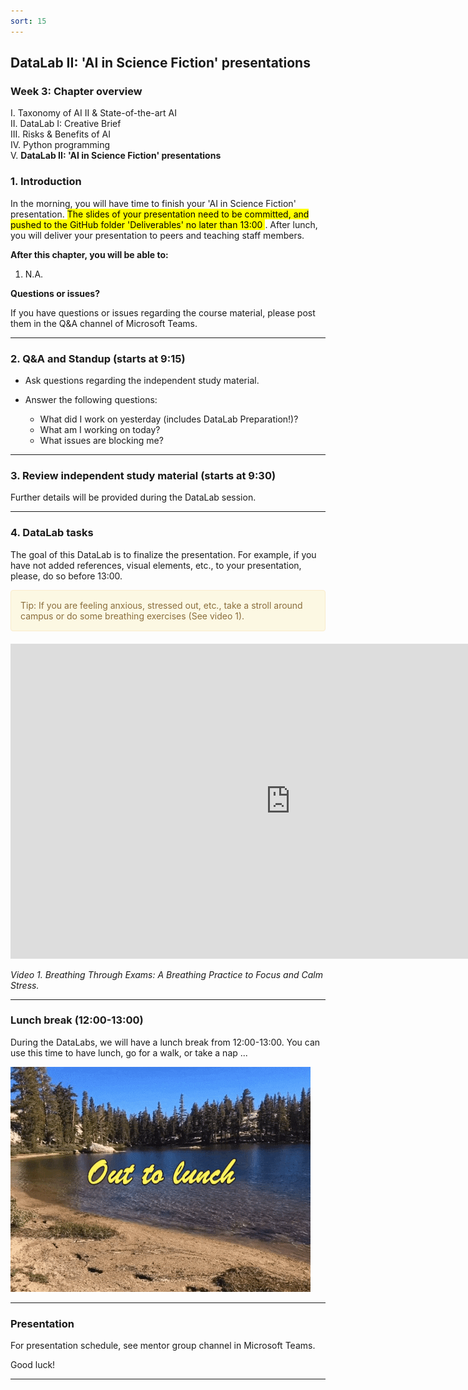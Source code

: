 ```yaml
---
sort: 15
---
```


## __DataLab II: 'AI in Science Fiction' presentations__

### Week 3: Chapter overview

I. Taxonomy of AI II & State-of-the-art AI <br>
II. DataLab I: Creative Brief <br>
III. Risks & Benefits of AI <br>
IV. Python programming <br>
V. __DataLab II: 'AI in Science Fiction' presentations__ <br>

### 1. Introduction

In the morning, you will have time to finish your 'AI in Science Fiction' presentation. <mark>The slides of your presentation need to be committed, and pushed to the GitHub folder 'Deliverables' no later than 13:00 </mark>. After lunch, you will deliver your presentation to peers and teaching staff members.  

__After this chapter, you will be able to:__

1. N.A.

__Questions or issues?__

If you have questions or issues regarding the course material, please post them in the Q&A channel of Microsoft Teams. 

***

### 2. Q&A and Standup (starts at 9:15)

- Ask questions regarding the independent study material.

- Answer the following questions:

    - What did I work on yesterday (includes DataLab Preparation!)?
    - What am I working on today?
    - What issues are blocking me?

***

### 3. Review independent study material (starts at 9:30)

Further details will be provided during the DataLab session.

***

### 4. DataLab tasks 

The goal of this DataLab is to finalize the presentation. For example, if you have not added references, visual elements, etc., to your presentation, please, do so before 13:00. 

<div style="padding: 15px; border: 1px solid transparent; border-color: transparent; margin-bottom: 20px; border-radius: 4px; color: #8a6d3b;; background-color: #fcf8e3; border-color: #faebcc;">
Tip: If you are feeling anxious, stressed out, etc., take a stroll around campus or do some breathing exercises (See video 1). 
</div>

<iframe width="896" height="504" src="https://www.youtube-nocookie.com/embed/LBbQK2HIvvI" title="YouTube video player" frameborder="0" allow="accelerometer; autoplay; clipboard-write; encrypted-media; gyroscope; picture-in-picture" allowfullscreen></iframe>

*Video 1. Breathing Through Exams: A Breathing Practice to Focus and Calm Stress.*

***

### Lunch break (12:00-13:00)

During the DataLabs, we will have a lunch break from 12:00-13:00. You can use this time to have lunch, go for a walk, or take a nap ...

![Lunch break](./images/lunch.gif)

***

### Presentation

For presentation schedule, see mentor group channel in Microsoft Teams.

Good luck!

***
